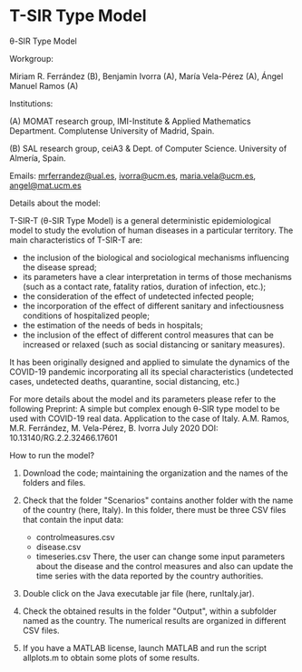 # T-SIR Type Model
&theta;-SIR Type Model

Workgroup:

Miriam R. Ferrández (B), Benjamin Ivorra (A), María Vela-Pérez (A), Ángel Manuel Ramos (A)

Institutions: 

 (A) MOMAT research group, IMI-Institute & Applied Mathematics Department. Complutense University of Madrid, Spain.
 
 (B) SAL research group, ceiA3 & Dept. of Computer Science. University of Almería, Spain.

Emails:
 mrferrandez@ual.es, ivorra@ucm.es, maria.vela@ucm.es, angel@mat.ucm.es
 

Details about the model:

T-SIR-T (&theta;-SIR Type Model) is a general deterministic epidemiological model to study the evolution of human diseases in a particular territory. The main characteristics of T-SIR-T are: 
- the inclusion of the biological and sociological mechanisms influencing the disease spread;
- its parameters have a clear interpretation in terms of those mechanisms (such as a contact rate, fatality ratios, duration of infection, etc.); 
- the consideration of the effect of undetected infected people;
- the incorporation of the effect of different sanitary and infectiousness conditions of hospitalized people;
- the estimation of the needs of beds in hospitals;
- the inclusion of the effect of different control measures that can be increased or relaxed  (such as social distancing or sanitary measures).

It has been originally designed and applied to simulate the dynamics of the COVID-19 pandemic incorporating all its special characteristics (undetected cases, undetected deaths, quarantine, social distancing, etc.)

 For more details about the model and its parameters please refer to the following Preprint:
 A simple but complex enough θ-SIR type model to be used with COVID-19 real data. Application to the case of Italy.
 A.M. Ramos, M.R. Ferrández, M. Vela-Pérez, B. Ivorra
 July 2020
 DOI: 10.13140/RG.2.2.32466.17601

 How to run the model?

1) Download the code; maintaining the organization and the names of the folders and files. 

2) Check that the folder "Scenarios" contains another folder with the name of the country (here, Italy). In this folder, there must be three CSV files that contain the input data:
   -  controlmeasures.csv
   -  disease.csv
   -  timeseries.csv
   There, the user can change some input parameters about the disease and the control measures and also can update the time series with the data reported by the country authorities. 

3) Double click on the Java executable jar file (here, runItaly.jar).

4) Check the obtained results in the folder "Output", within a subfolder named as the country. The numerical results are organized in different CSV files.

5) If you have a MATLAB license, launch MATLAB and run the script allplots.m to obtain some plots of some results.  
